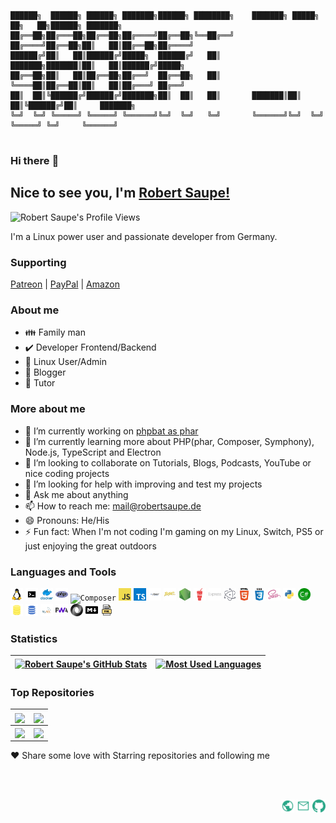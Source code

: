 ```
██████╗  ██████╗ ██████╗ ███████╗██████╗ ████████╗    ███████╗ █████╗ ██╗   ██╗██████╗ ███████╗
██╔══██╗██╔═══██╗██╔══██╗██╔════╝██╔══██╗╚══██╔══╝    ██╔════╝██╔══██╗██║   ██║██╔══██╗██╔════╝
██████╔╝██║   ██║██████╔╝█████╗  ██████╔╝   ██║       ███████╗███████║██║   ██║██████╔╝█████╗  
██╔══██╗██║   ██║██╔══██╗██╔══╝  ██╔══██╗   ██║       ╚════██║██╔══██║██║   ██║██╔═══╝ ██╔══╝  
██║  ██║╚██████╔╝██████╔╝███████╗██║  ██║   ██║       ███████║██║  ██║╚██████╔╝██║     ███████╗
╚═╝  ╚═╝ ╚═════╝ ╚═════╝ ╚══════╝╚═╝  ╚═╝   ╚═╝       ╚══════╝╚═╝  ╚═╝ ╚═════╝ ╚═╝     ╚══════╝
                                                                                               
```

### Hi there :wave:

## Nice to see you, I'm [Robert Saupe!](https://robertsaupe.de)

<p align="left"><img src="https://komarev.com/ghpvc/?username=robertsaupe&label=Views&color=brightgreen&style=for-the-badge" alt="Robert Saupe's Profile Views" /></p>

I'm a Linux power user and passionate developer from Germany.

### Supporting

[Patreon](https://www.patreon.com/robertsaupe) |
[PayPal](https://www.paypal.com/donate?hosted_button_id=SQMRNY8YVPCZQ) |
[Amazon](https://www.amazon.de/ref=as_li_ss_tl?ie=UTF8&linkCode=ll2&tag=robertsaupe-21&linkId=b79bc86cee906816af515980cb1db95e&language=de_DE)

### About me

- :family: Family man
- :heavy_check_mark: Developer Frontend/Backend
- :penguin: Linux User/Admin
- :page_facing_up: Blogger
- :information_desk_person: Tutor

### More about me

- 🔭 I’m currently working on [phpbat as phar](https://github.com/robertsaupe/phpbat/tree/phar)
- 🌱 I’m currently learning more about PHP(phar, Composer, Symphony), Node.js, TypeScript and Electron
- 👯 I’m looking to collaborate on Tutorials, Blogs, Podcasts, YouTube or nice coding projects
- 🤔 I’m looking for help with improving and test my projects
- 💬 Ask me about anything
- 📫 How to reach me: mail@robertsaupe.de
- 😄 Pronouns: He/His
- ⚡ Fun fact: When I'm not coding I'm gaming on my Linux, Switch, PS5 or just enjoying the great outdoors

### Languages and Tools

<code><img height="20" src="https://raw.githubusercontent.com/github/explore/80688e429a7d4ef2fca1e82350fe8e3517d3494d/topics/linux/linux.png" alt="Linux" title="Linux"></code>
<code><img height="20" src="https://raw.githubusercontent.com/github/explore/aca0b3b69ca680013b925338b0cc428190aa42dc/topics/cli/cli.png" alt="CLI" title="CLI"></code>
<code><img height="20" src="https://raw.githubusercontent.com/github/explore/80688e429a7d4ef2fca1e82350fe8e3517d3494d/topics/docker/docker.png" alt="Docker" title="Docker"></code>
<code><img height="20" src="https://raw.githubusercontent.com/github/explore/ccc16358ac4530c6a69b1b80c7223cd2744dea83/topics/php/php.png" alt="PHP" title="PHP"></code>
<code><img height="20" src="https://avatars.githubusercontent.com/u/837015?s=200&v=4" alt="Composer" title="Composer"></code>
<code><img height="20" src="https://raw.githubusercontent.com/github/explore/80688e429a7d4ef2fca1e82350fe8e3517d3494d/topics/javascript/javascript.png" alt="Javascript" title="Javascript"></code>
<code><img height="20" src="https://raw.githubusercontent.com/github/explore/80688e429a7d4ef2fca1e82350fe8e3517d3494d/topics/typescript/typescript.png" alt="Typescript" title="Typescript"></code>
<code><img height="20" src="https://raw.githubusercontent.com/github/explore/80688e429a7d4ef2fca1e82350fe8e3517d3494d/topics/jquery/jquery.png" alt="jQuery" title="jQuery"></code>
<code><img height="20" src="https://raw.githubusercontent.com/github/explore/cb39e2385dfcec8a661d01bfacff6b1e33bbaa9d/topics/babel/babel.png" alt="Babel" title="Babel"></code>
<code><img height="20" src="https://raw.githubusercontent.com/github/explore/80688e429a7d4ef2fca1e82350fe8e3517d3494d/topics/nodejs/nodejs.png" alt="Node.js" title="Node.js"></code>
<code><img height="20" src="https://raw.githubusercontent.com/github/explore/80688e429a7d4ef2fca1e82350fe8e3517d3494d/topics/gulp/gulp.png" alt="Gulp" title="Gulp"></code>
<code><img height="20" src="https://raw.githubusercontent.com/github/explore/80688e429a7d4ef2fca1e82350fe8e3517d3494d/topics/express/express.png" alt="Express" title="Express"></code>
<code><img height="20" src="https://raw.githubusercontent.com/github/explore/80688e429a7d4ef2fca1e82350fe8e3517d3494d/topics/electron/electron.png" alt="Electron" title="Electron"></code>
<code><img height="20" src="https://raw.githubusercontent.com/github/explore/80688e429a7d4ef2fca1e82350fe8e3517d3494d/topics/html/html.png" alt="HTML" title="HTML"></code>
<code><img height="20" src="https://raw.githubusercontent.com/github/explore/80688e429a7d4ef2fca1e82350fe8e3517d3494d/topics/css/css.png" alt="CSS" title="CSS"></code>
<code><img height="20" src="https://raw.githubusercontent.com/github/explore/80688e429a7d4ef2fca1e82350fe8e3517d3494d/topics/sass/sass.png" alt="SASS" title="SASS"></code>
<code><img height="20" src="https://raw.githubusercontent.com/github/explore/80688e429a7d4ef2fca1e82350fe8e3517d3494d/topics/python/python.png" alt="Python" title="Python"></code>
<code><img height="20" src="https://raw.githubusercontent.com/github/explore/80688e429a7d4ef2fca1e82350fe8e3517d3494d/topics/csharp/csharp.png" alt="C#" title="C#"></code>
<code><img height="20" src="https://raw.githubusercontent.com/github/explore/13295c57999765ac9ffa3281942a72ab08b79de2/topics/database/database.png" alt="Database" title="Database"></code>
<code><img height="20" src="https://raw.githubusercontent.com/github/explore/80688e429a7d4ef2fca1e82350fe8e3517d3494d/topics/sql/sql.png" alt="SQL" title="SQL"></code>
<code><img height="20" src="https://raw.githubusercontent.com/github/explore/80688e429a7d4ef2fca1e82350fe8e3517d3494d/topics/mysql/mysql.png" alt="MySQL" title="MySQL"></code>
<code><img height="20" src="https://raw.githubusercontent.com/github/explore/80688e429a7d4ef2fca1e82350fe8e3517d3494d/topics/pwa/pwa.png" alt="PWA" title="PWA"></code>
<code><img height="20" src="https://raw.githubusercontent.com/github/explore/80688e429a7d4ef2fca1e82350fe8e3517d3494d/topics/json/json.png" alt="JSON" title="JSON"></code>
<code><img height="20" src="https://raw.githubusercontent.com/github/explore/80688e429a7d4ef2fca1e82350fe8e3517d3494d/topics/markdown/markdown.png" alt="Markdown" title="Markdown"></code>
<code><img height="20" src="https://raw.githubusercontent.com/github/explore/05a6f4c574a32b6b2f04c2e589f6c82d9df46a5d/topics/xml/xml.png" alt="XML" title="XML"></code>

### Statistics

| <a href="https://github.com/robertsaupe"><img align="center" src="https://github-readme-stats.vercel.app/api?username=robertsaupe&show_icons=true&include_all_commits=true&theme=gotham&hide_border=true" alt="Robert Saupe's GitHub Stats" title="Robert Saupe's GitHub Stats" /></a> | <a href="https://github.com/robertsaupe"><img align="center" src="https://github-readme-stats.vercel.app/api/top-langs/?username=robertsaupe&layout=compact&theme=gotham&hide_border=true&langs_count=10" alt="Most Used Languages" title="Most Used Languages" /></a> |
| ------------- | ------------- |

### Top Repositories

<!-- | <a href="https://github.com/robertsaupe/phpbat"><img align="center" src="https://github-readme-stats.vercel.app/api/pin/?username=robertsaupe&repo=phpbat&theme=gotham&hide_border=true" /></a> | <a href="https://github.com/robertsaupe/docker-compose-lamp"><img align="center" src="https://github-readme-stats.vercel.app/api/pin/?username=robertsaupe&repo=docker-compose-lamp&theme=gotham&hide_border=true" /></a> |
| ------------- | ------------- |

| <a href="https://github.com/robertsaupe/node-webdev-basic"><img align="center" src="https://github-readme-stats.vercel.app/api/pin/?username=robertsaupe&repo=node-webdev-basic&theme=gotham&hide_border=true" /></a> | <a href="https://github.com/robertsaupe/node-screenshots"><img align="center" src="https://github-readme-stats.vercel.app/api/pin/?username=robertsaupe&repo=node-screenshots&theme=gotham&hide_border=true" /></a> |
| ------------- | ------------- | -->

| <a href="https://github.com/robertsaupe/phpbat"><img align="center" src="https://github-readme-stats.vercel.app/api/pin/?username=robertsaupe&repo=phpbat&theme=gotham&hide_border=true" /></a> | <a href="https://github.com/robertsaupe/docker-compose-lamp"><img align="center" src="https://github-readme-stats.vercel.app/api/pin/?username=robertsaupe&repo=docker-compose-lamp&theme=gotham&hide_border=true" /></a> |
| ------------- | ------------- |
| <a href="https://github.com/robertsaupe/node-webdev-basic"><img align="center" src="https://github-readme-stats.vercel.app/api/pin/?username=robertsaupe&repo=node-webdev-basic&theme=gotham&hide_border=true" /></a> | <a href="https://github.com/robertsaupe/node-screenshots"><img align="center" src="https://github-readme-stats.vercel.app/api/pin/?username=robertsaupe&repo=node-screenshots&theme=gotham&hide_border=true" /></a> |

:heart: Share some love with Starring repositories and following me

<br />
<br />

<p align="right">
<a href="https://robertsaupe.de"><img alt="Robert Saupe | Homepage" title="Robert Saupe | Homepage" width="21px" src="https://raw.githubusercontent.com/robertsaupe/robertsaupe/master/assets/material-design-icons/public_custom.svg" /></a>
<a href="mailto:mail@robertsaupe.de"><img alt="Robert Saupe | Mail" title="Robert Saupe | Mail" width="21px" src="https://raw.githubusercontent.com/robertsaupe/robertsaupe/master/assets/material-design-icons/mail_custom.svg" /></a>
<a href="https://github.com/robertsaupe"><img alt="Robert Saupe | GitHub" title="Robert Saupe | GitHub" width="21px" src="https://raw.githubusercontent.com/robertsaupe/robertsaupe/master/assets/github_custom.svg" /></a>
</p>
